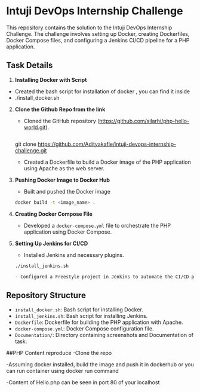 # Intuji DevOps Internship Challenge

This repository contains the solution to the Intuji DevOps Internship Challenge. The challenge involves setting up Docker, creating Dockerfiles, Docker Compose files, and configuring a Jenkins CI/CD pipeline for a PHP application.

## Task Details


1.  **Installing Docker with Script**
   - Created the bash script for installation of docker , you can find it inside 
   - ./install_docker.sh

2. **Clone the Github Repo from the link**
   - Cloned the GitHub repository (https://github.com/silarhi/php-hello-world.git).
	 ```bash
   git clone https://github.com/Adityakafle/intuji-devops-internship-challenge.git
   - Created a Dockerfile to build a Docker image of the PHP application using Apache as the web server.

3. **Pushing Docker Image to Docker Hub**
   - Built and pushed the Docker image
	```bash
   docker build -t <image_name> .

4. **Creating Docker Compose File**
   - Developed a `docker-compose.yml` file to orchestrate the PHP application using Docker Compose.

5. **Setting Up Jenkins for CI/CD**
   - Installed Jenkins and necessary plugins.
	```bash
   	./install_jenkins.sh

   - Configured a Freestyle project in Jenkins to automate the CI/CD pipeline.

## Repository Structure

- `install_docker.sh`: Bash script for installing Docker.
- `install_jenkins.sh`: Bash script for installing Jenkins.
- `Dockerfile`: Dockerfile for building the PHP application with Apache.
- `docker-compose.yml`: Docker Compose configuration file.
- `Documentation/`: Directory containing screenshots and Documentation of task.

##PHP Content reproduce
-Clone the repo

-Assuming docker installed, build the image and push it in dockerhub or you can run container using docker run command

-Content of Hello.php can be seen in port 80 of your localhost
